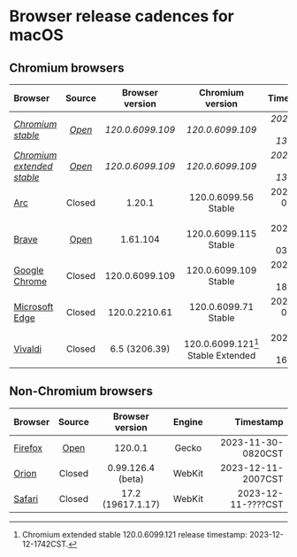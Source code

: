 # Browser release cadences for macOS

## Chromium browsers

| Browser | Source | Browser version | Chromium version | Timestamp |
|:--|:-:|:-:|:-:|--:|
| *[Chromium stable](https://chromiumdash.appspot.com/releases?platform=Mac)* | *[Open](https://github.com/chromium/chromium)* | *120.0.6099.109* | *120.0.6099.109* | *2023-12-11-1348CST* |
| *[Chromium extended stable](https://chromiumdash.appspot.com/releases?platform=Mac)* | *[Open](https://github.com/chromium/chromium)* | *120.0.6099.109* | *120.0.6099.109* | *2023-12-11-1348CST* |
| [Arc](https://resources.arc.net/en/articles/8233343-release-notes) | Closed | 1.20.1 | 120.0.6099.56<br>Stable | 2023-12-07-????CST |
| [Brave](https://github.com/brave/brave-browser/releases) | [Open](https://github.com/brave/brave-browser) | 1.61.104 | 120.0.6099.115<br>Stable | 2023-12-13-0318CST |
| [Google Chrome](https://chromereleases.googleblog.com/search/label/Stable%20updates) | Closed | 120.0.6099.109 | 120.0.6099.109<br>Stable | 2023-12-12-1817CST |
| [Microsoft Edge](https://learn.microsoft.com/en-us/deployedge/microsoft-edge-relnote-stable-channel) | Closed | 120.0.2210.61 | 120.0.6099.71<br>Stable | 2023-12-07-????CST |
| [Vivaldi](https://vivaldi.com/blog/desktop/updates/) | Closed | 6.5 (3206.39) | 120.0.6099.121[^OneTwentyOne]<br>Stable Extended | 2023-11-28-1615CST |

[^OneTwentyOne]: Chromium extended stable 120.0.6099.121 release timestamp: 2023-12-12-1742CST.

## Non-Chromium browsers

| Browser | Source | Browser version | Engine | Timestamp |
|:--|:-:|:-:|:-:|--:|
| [Firefox](https://groups.google.com/a/mozilla.org/g/announce) | [Open](https://hg.mozilla.org/mozilla-central/) | 120.0.1 | Gecko | 2023-11-30-0820CST |
| [Orion](https://kagi.com/orion/updates/orion-release-notes.html) | Closed | 0.99.126.4 (beta) | WebKit | 2023-12-11-2007CST |
| [Safari](https://developer.apple.com/documentation/safari-release-notes/) | Closed | 17.2 (19617.1.17) | WebKit | 2023-12-11-????CST |
